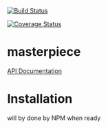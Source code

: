 [![Build Status](https://travis-ci.org/smarletta/masterpiece.svg?branch=master)](https://travis-ci.org/smarletta/masterpiece)

[![Coverage Status](https://coveralls.io/repos/github/smarletta/masterpiece/badge.svg?branch=master)](https://coveralls.io/github/smarletta/masterpiece?branch=master)

# masterpiece
[API Documentation](https://smarletta.github.io/masterpiece/)

# Installation
will by done by NPM when ready